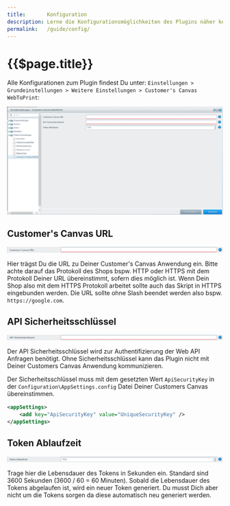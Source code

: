 ```yaml
---
title:       Konfiguration
description: Lerne die Konfigurationsmöglichkeiten des Plugins näher kennen.
permalink:   /guide/config/
---
```


{{$page.title}}
================================================================================

Alle Konfigurationen zum Plugin findest Du unter: `Einstellungen > 
Grundeinstellungen > Weitere Einstellungen > Customer's Canvas WebToPrint`:

![Bild: Konfiguration's Fenster!](./window.png)

Customer's Canvas URL
--------------------------------------------------------------------------------

![Bild: URL Konfiguration!](./config_url.png)

Hier trägst Du die URL zu Deiner Customer's Canvas Anwendung ein. Bitte
achte darauf das Protokoll des Shops bspw. HTTP oder HTTPS mit dem Protokoll
Deiner URL übereinstimmt, sofern dies möglich ist. Wenn Dein Shop also mit 
dem HTTPS Protokoll arbeitet sollte auch das Skript in HTTPS eingebunden 
werden. Die URL sollte ohne Slash beendet werden also bspw. `https://google.com`.

API Sicherheitsschlüssel
--------------------------------------------------------------------------------

![Bild: API Sicherheitschlüssel Konfiguration!](./config_security_key.png)

Der API Sicherheitsschlüssel wird zur Authentifizierung der Web API Anfragen
benötigt. Ohne Sicherheitsschlüssel kann das Plugin nicht mit Deiner Customers
Canvas Anwendung kommunizieren.

Der Sicherheitsschlüssel muss mit dem gesetzten Wert `ApiSecurityKey` 
in der `Configuration\AppSettings.config` Datei Deiner Customers Canvas
übereinstimmen.

```xml
<appSettings>
    <add key="ApiSecurityKey" value="UniqueSecurityKey" />
</appSettings>
```

Token Ablaufzeit
--------------------------------------------------------------------------------

![Bild: Token Ablaufzeit Konfiguration!](./config_token_expiration_time.png)

Trage hier die Lebensdauer des Tokens in Sekunden ein. Standard sind 3600 
Sekunden (3600 / 60 = 60 Minuten). Sobald die Lebensdauer des Tokens abgelaufen 
ist, wird ein neuer Token generiert. Du musst Dich aber nicht um die Tokens 
sorgen da diese automatisch neu generiert werden.
